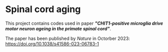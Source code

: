 # Spinal cord aging
This project contains codes used in paper ***"CHIT1-positive microglia drive motor neuron ageing in the primate spinal cord"***.

The paper has been published by *Nature* in Octorber 2023: https://doi.org/10.1038/s41586-023-06783-1
